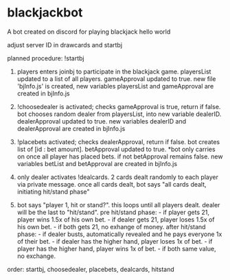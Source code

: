 # blackjackbot
A bot created on discord for playing blackjack
hello world

adjust server ID in drawcards and startbj

planned procedure:
!startbj
1. players enters joinbj to participate in the blackjack game. playersList updated to a list of all players. gameApproval updated to true.
new file 'bjInfo.js' is created, new variables playersList and gameApproval are created in bjInfo.js

2. !choosedealer is activated; checks gameApproval is true, return if false. bot chooses random dealer from playersList, into new variable dealerID. dealerApproval updated to true.
new variables dealerID and dealerApproval are created in bjInfo.js

3. !placebets activated; checks dealerApproval, return if false. bot creates list of [id : bet amount]. betApproval updated to true. *bot only carries on once all player has placed bets. if not betApproval remains false.
new variables betList and betApproval are created in bjInfo.js

4. only dealer activates !dealcards. 2 cards dealt randomly to each player via private message.
once all cards dealt, bot says "all cards dealt, initiating hit/stand phase"

5. bot says "player 1, hit or stand?". this loops until all players dealt. dealer will be the last to "hit/stand".
    pre hit/stand phase:
        - if player gets 21, player wins 1.5x of his own bet.
        - if dealer gets 21, player loses 1.5x of his own bet.
        - if both gets 21, no exhange of money.
    after hit/stand phase:
        - if dealer busts, automatically revealed and he pays everyone 1x of their bet.
        - if dealer has the higher hand, player loses 1x of bet.
        - if player has the higher hand, player wins 1x of bet.
        - if both same value, no exchange.

order: startbj, choosedealer, placebets, dealcards, hitstand
